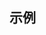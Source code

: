 <link rel="stylesheet" type="text/css" href="/player.css">

## 示例

<div class="container">
  <div class="player-container">
    <w-player class="player"></w-player>
  </div>
</div>